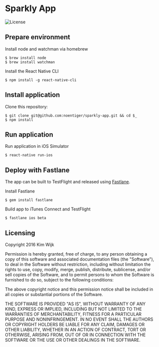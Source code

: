 Sparkly App
===========

![License](https://img.shields.io/badge/license-MIT-blue.svg?style=flat)

## Prepare environment

Install node and watchman via homebrew
```term
$ brew install node
$ brew install watchman
```
Install the React Native CLI
```term
$ npm install -g react-native-cli
```

## Install application

Clone this repository:
```term
$ git clone git@github.com:noentiger/sparkly-app.git && cd $_
$ npm install
```

## Run application

Run application in iOS Simulator
```term
$ react-native run-ios
```

## Deploy with Fastlane

The app can be built to TestFlight and released using [Fastlane](https://fastlane.tools/).

Install Fastlane
```term
$ gem install fastlane
```

Build app to iTunes Connect and TestFlight
```term
$ fastlane ios beta
```

## Licensing

Copyright 2016 Kim Wijk

Permission is hereby granted, free of charge, to any person obtaining a copy of this software and associated documentation files (the "Software"), to deal in the Software without restriction, including without limitation the rights to use, copy, modify, merge, publish, distribute, sublicense, and/or sell copies of the Software, and to permit persons to whom the Software is furnished to do so, subject to the following conditions:

The above copyright notice and this permission notice shall be included in all copies or substantial portions of the Software.

THE SOFTWARE IS PROVIDED "AS IS", WITHOUT WARRANTY OF ANY KIND, EXPRESS OR IMPLIED, INCLUDING BUT NOT LIMITED TO THE WARRANTIES OF MERCHANTABILITY, FITNESS FOR A PARTICULAR PURPOSE AND NONINFRINGEMENT. IN NO EVENT SHALL THE AUTHORS OR COPYRIGHT HOLDERS BE LIABLE FOR ANY CLAIM, DAMAGES OR OTHER LIABILITY, WHETHER IN AN ACTION OF CONTRACT, TORT OR OTHERWISE, ARISING FROM, OUT OF OR IN CONNECTION WITH THE SOFTWARE OR THE USE OR OTHER DEALINGS IN THE SOFTWARE.
